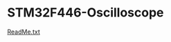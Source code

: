 # STM32F446-Oscilloscope

[ReadMe.txt](https://github.com/Felipe-Pasini/STM32F446-Oscilloscope/files/9823653/ReadMe.txt)
